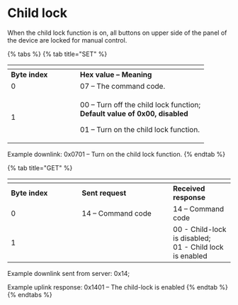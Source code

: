 # Child lock

When the child lock function is on, all buttons on upper side of the panel of the device are locked for manual control.

{% tabs %}
{% tab title="SET" %}
<table data-header-hidden><thead><tr><th width="140"></th><th></th></tr></thead><tbody><tr><td><strong>Byte index</strong></td><td><strong>Hex value – Meaning</strong></td></tr><tr><td>0</td><td>07 – The command code.</td></tr><tr><td>1</td><td><p>00 – Turn off the child lock function;<br><strong>Default value of 0x00, disabled</strong></p><p>01 – Turn on the child lock function. </p></td></tr></tbody></table>

Example downlink: 0x0701 – Turn on the child lock function.
{% endtab %}

{% tab title="GET" %}
<table data-header-hidden><thead><tr><th width="143.99999999999997"></th><th width="190"></th><th></th></tr></thead><tbody><tr><td><strong>Byte index</strong></td><td><strong>Sent request</strong></td><td><strong>Received response</strong></td></tr><tr><td>0</td><td>14 – Command code</td><td>14 – Command code</td></tr><tr><td>1</td><td> </td><td>00 - Child-lock is disabled;<br>01 - Child lock is enabled</td></tr></tbody></table>

Example downlink sent from server: 0x14;

Example uplink response: 0x1401 – The child-lock is enabled
{% endtab %}
{% endtabs %}
